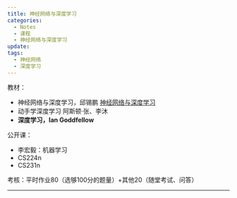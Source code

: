 ```yaml
---
title: 神经网络与深度学习
categories:
  - Notes
  - 课程
  - 神经网络与深度学习
update: 
tags:
  - 神经网络
  - 深度学习
---
```

<u></u>教材：
- 神经网络与深度学习，邱锡鹏 [神经网络与深度学习](https://nndl.github.io/)
- 动手学深度学习 阿斯顿·张、李沐
- **深度学习，Ian Goddfellow**

公开课：
- 李宏毅：机器学习
- CS224n
- CS231n

考核：平时作业80（选够100分的题量）+其他20（随堂考试、问答）

---




